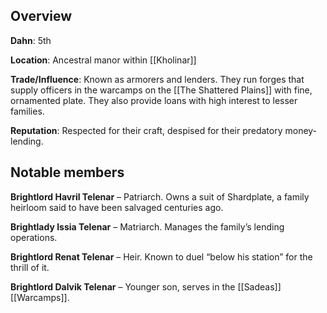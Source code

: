 
## Overview
**Dahn**: 5th

**Location**: Ancestral manor within [[Kholinar]]

**Trade/Influence**: Known as armorers and lenders. They run forges that supply officers in the warcamps on the [[The Shattered Plains]] with fine, ornamented plate. They also provide loans with high interest to lesser families.

**Reputation**: Respected for their craft, despised for their predatory money-lending.

## Notable members  
**Brightlord Havril Telenar** – Patriarch. Owns a suit of Shardplate, a family heirloom said to have been salvaged centuries ago.

**Brightlady Issia Telenar** – Matriarch. Manages the family’s lending operations.

**Brightlord Renat Telenar** – Heir. Known to duel “below his station” for the thrill of it.

**Brightlord Dalvik Telenar** – Younger son, serves in the [[Sadeas]] [[Warcamps]]. 